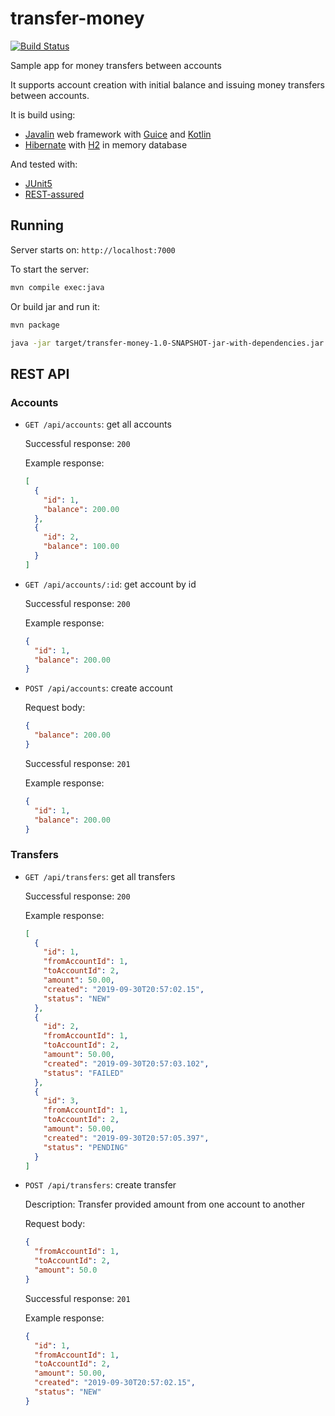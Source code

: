 # transfer-money

[![Build Status](https://travis-ci.com/nejckorasa/transfer-money.svg?token=pfWZRfNyzeRf4kWWpnbs&branch=master)](https://travis-ci.com/nejckorasa/transfer-money)

Sample app for money transfers between accounts

It supports account creation with initial balance and issuing money transfers between accounts. 

It is build using:

- [Javalin](https://javalin.io/) web framework with [Guice](https://github.com/google/guice) and [Kotlin](https://kotlinlang.org)
- [Hibernate](https://hibernate.org/orm/) with [H2](https://www.h2database.com/html/main.html) in memory database

And tested with:

- [JUnit5](https://junit.org/junit5/)
- [REST-assured](http://rest-assured.io/)


## Running

Server starts on: `http://localhost:7000`

To start the server:

```sh
mvn compile exec:java
```

Or build jar and run it:

```sh
mvn package

java -jar target/transfer-money-1.0-SNAPSHOT-jar-with-dependencies.jar
```

## REST API

### Accounts

- `GET /api/accounts`: get all accounts

  Successful response: `200`
  
  Example response:
  ```json
  [
    {
      "id": 1,
      "balance": 200.00
    },
    {
      "id": 2,
      "balance": 100.00
    }
  ]
  ```
- `GET /api/accounts/:id`: get account by id

  Successful response: `200`
  
  Example response:
  ```json
  {
    "id": 1,
    "balance": 200.00
  }
  ```
- `POST /api/accounts`: create account

  Request body:

  ```json
  {
    "balance": 200.00
  }
  ```
  
  Successful response: `201`

  Example response:
  ```json
  {
    "id": 1,
    "balance": 200.00
  }
  ```
  
### Transfers

- `GET /api/transfers`: get all transfers

  Successful response: `200`
  
  Example response:
  ```json
  [
    {
      "id": 1,
      "fromAccountId": 1,
      "toAccountId": 2,
      "amount": 50.00,
      "created": "2019-09-30T20:57:02.15",
      "status": "NEW"
    },
    {
      "id": 2,
      "fromAccountId": 1,
      "toAccountId": 2,
      "amount": 50.00,
      "created": "2019-09-30T20:57:03.102",
      "status": "FAILED"
    },
    {
      "id": 3,
      "fromAccountId": 1,
      "toAccountId": 2,
      "amount": 50.00,
      "created": "2019-09-30T20:57:05.397",
      "status": "PENDING"
    }
  ]
  ```

- `POST /api/transfers`: create transfer

  Description: Transfer provided amount from one account to another

  Request body:

  ```json
  {
    "fromAccountId": 1,
    "toAccountId": 2,
    "amount": 50.0
  }
  ```
  
  Successful response: `201`
  
  Example response:
  ```json
  {
    "id": 1,
    "fromAccountId": 1,
    "toAccountId": 2,
    "amount": 50.00,
    "created": "2019-09-30T20:57:02.15",
    "status": "NEW"
  }
  ```
